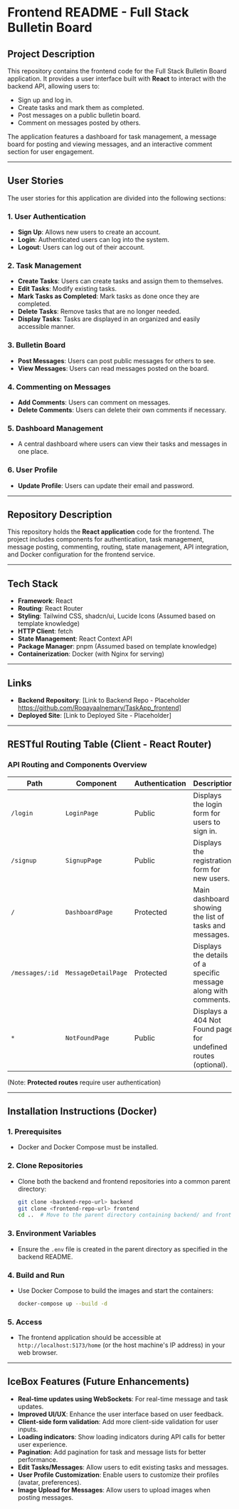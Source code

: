 
# Frontend README - Full Stack Bulletin Board

## **Project Description**

This repository contains the frontend code for the Full Stack Bulletin Board application. It provides a user interface built with **React** to interact with the backend API, allowing users to:

* Sign up and log in.
* Create tasks and mark them as completed.
* Post messages on a public bulletin board.
* Comment on messages posted by others.

The application features a dashboard for task management, a message board for posting and viewing messages, and an interactive comment section for user engagement.

---

## **User Stories**

The user stories for this application are divided into the following sections:

### 1. **User Authentication**

* **Sign Up**: Allows new users to create an account.
* **Login**: Authenticated users can log into the system.
* **Logout**: Users can log out of their account.

### 2. **Task Management**

* **Create Tasks**: Users can create tasks and assign them to themselves.
* **Edit Tasks**: Modify existing tasks.
* **Mark Tasks as Completed**: Mark tasks as done once they are completed.
* **Delete Tasks**: Remove tasks that are no longer needed.
* **Display Tasks**: Tasks are displayed in an organized and easily accessible manner.

### 3. **Bulletin Board**

* **Post Messages**: Users can post public messages for others to see.
* **View Messages**: Users can read messages posted on the board.

### 4. **Commenting on Messages**

* **Add Comments**: Users can comment on messages.
* **Delete Comments**: Users can delete their own comments if necessary.

### 5. **Dashboard Management**

* A central dashboard where users can view their tasks and messages in one place.

### 6. **User Profile**

* **Update Profile**: Users can update their email and password.

---

## **Repository Description**

This repository holds the **React application** code for the frontend. The project includes components for authentication, task management, message posting, commenting, routing, state management, API integration, and Docker configuration for the frontend service.

---

## **Tech Stack**

* **Framework**: React
* **Routing**: React Router
* **Styling**: Tailwind CSS, shadcn/ui, Lucide Icons (Assumed based on template knowledge)
* **HTTP Client**: fetch
* **State Management**: React Context API
* **Package Manager**: pnpm (Assumed based on template knowledge)
* **Containerization**: Docker (with Nginx for serving)

---

## **Links**

* **Backend Repository**: \[Link to Backend Repo - Placeholder https://github.com/Roqayaalnemary/TaskApp_frontend]
* **Deployed Site**: \[Link to Deployed Site - Placeholder]

---

## **RESTful Routing Table (Client - React Router)**

### **API Routing and Components Overview**

| **Path**        | **Component**       | **Authentication** | **Description**                                                 |
| --------------- | ------------------- | ------------------ | --------------------------------------------------------------- |
| `/login`        | `LoginPage`         | Public             | Displays the login form for users to sign in.                   |
| `/signup`       | `SignupPage`        | Public             | Displays the registration form for new users.                   |
| `/`             | `DashboardPage`     | Protected          | Main dashboard showing the list of tasks and messages.          |
| `/messages/:id` | `MessageDetailPage` | Protected          | Displays the details of a specific message along with comments. |
| `*`             | `NotFoundPage`      | Public             | Displays a 404 Not Found page for undefined routes (optional).  |

(Note: **Protected routes** require user authentication)

---

## **Installation Instructions (Docker)**

### 1. **Prerequisites**

* Docker and Docker Compose must be installed.

### 2. **Clone Repositories**

* Clone both the backend and frontend repositories into a common parent directory:

  ```bash
  git clone <backend-repo-url> backend
  git clone <frontend-repo-url> frontend
  cd ..  # Move to the parent directory containing backend/ and frontend/
  ```

### 3. **Environment Variables**

* Ensure the `.env` file is created in the parent directory as specified in the backend README.

### 4. **Build and Run**

* Use Docker Compose to build the images and start the containers:

  ```bash
  docker-compose up --build -d
  ```

### 5. **Access**

* The frontend application should be accessible at `http://localhost:5173/home` (or the host machine's IP address) in your web browser.

---

## **IceBox Features (Future Enhancements)**

* **Real-time updates using WebSockets**: For real-time message and task updates.
* **Improved UI/UX**: Enhance the user interface based on user feedback.
* **Client-side form validation**: Add more client-side validation for user inputs.
* **Loading indicators**: Show loading indicators during API calls for better user experience.
* **Pagination**: Add pagination for task and message lists for better performance.
* **Edit Tasks/Messages**: Allow users to edit existing tasks and messages.
* **User Profile Customization**: Enable users to customize their profiles (avatar, preferences).
* **Image Upload for Messages**: Allow users to upload images when posting messages.
